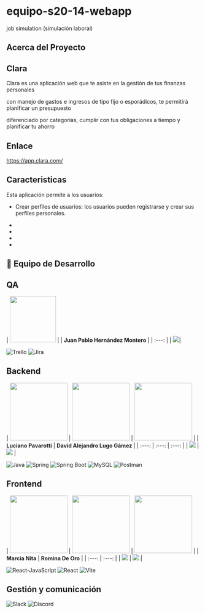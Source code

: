 # equipo-s20-14-webapp
 job simulation (simulación laboral)
 
## Acerca del Proyecto

## Clara

Clara es una aplicación web que te asiste en la gestión de tus finanzas personales

con manejo de gastos e ingresos de tipo fijo o esporádicos, te permitirá planificar un presupuesto 

diferenciado por categorías, cumplir con tus obligaciones a tiempo y planificar tu ahorro

## Enlace

https://app.clara.com/

## Caracteristicas

Esta aplicación permite a los usuarios: 

* Crear perfiles de usuarios: los usuarios pueden registrarse y crear sus perfiles personales.

* 

* 

* 

* 


## 🚀 Equipo de Desarrollo

## QA

| <img src="https://res.cloudinary.com/dbz5bknul/image/upload/v1710546573/ivonne_u9ygcl.jpg" width="120"> |
| **Juan Pablo Hernández Montero** |
| :---: |
| <a href="https://www.linkedin.com/in/ivonne-ballester-"> <img src="https://img.shields.io/badge/-LinkedIn-0A66C2?style=flat-square&logo=linkedin&logoColor=white"></a>|

![Trello](https://img.shields.io/badge/Trello-0052CC?style=for-the-badge&logo=trello&logoColor=white)
![Jira](https://img.shields.io/badge/Jira-0052CC?style=for-the-badge&logo=Jira&logoColor=fff)

## Backend

| <img src="https://res.cloudinary.com/dbz5bknul/image/upload/v1710547090/marco_virinni_oov5tk.jpg" width="150"> |  <img src="https://res.cloudinary.com/dbz5bknul/image/upload/v1710546649/david_k6lvnu.jpg" width="150"> |  <img src="https://res.cloudinary.com/dbz5bknul/image/upload/v1710545757/bryan_rwg5ar.gif" width="150"> |
| **Luciano Pavarotti** | **David Alejandro Lugo Gámez** |
| :---: | :---: | :---: | 
| <a href="https://www.linkedin.com/in/marco-virinni/"> <img src="https://img.shields.io/badge/-LinkedIn-0A66C2?style=flat-square&logo=linkedin&logoColor=white"></a> | <a href="https://www.linkedin.com/in/davlgven/"> <img src="https://img.shields.io/badge/-LinkedIn-0A66C2?style=flat-square&logo=linkedin&logoColor=white"></a> | 

![Java](https://img.shields.io/badge/Java-437291?style=for-the-badge&logo=OpenJDK&logoColor=white)
![Spring](https://img.shields.io/badge/Spring-6DB33F?style=for-the-badge&logo=spring&logoColor=white)
![Spring Boot](https://img.shields.io/badge/-Spring%20Boot-6DB33F?style=for-the-badge&logo=Spring%20Boot&logoColor=white)
![MySQL](https://img.shields.io/badge/-MySQL-4479A1?style=for-the-badge&logo=MySQL&logoColor=white)
![Postman](https://img.shields.io/badge/Postman-FF6C37?style=for-the-badge&logo=postman&logoColor=white)

## Frontend

| <img src="https://res.cloudinary.com/dbz5bknul/image/upload/v1710546632/nacho_q2olfi.jpg" width="150"> | <img src="https://res.cloudinary.com/dbz5bknul/image/upload/v1710546617/emanuel_h2pahl.jpg" width="150"> | <img src="https://res.cloudinary.com/dbz5bknul/image/upload/v1710546604/franco_lsmdck.jpg" width="150"> |
| **Marcia Nita** | **Romina De Oro** |
| :---: | :---: |
| <a href="https://www.linkedin.com/in/ignaciofernandezdev/"> <img src="https://img.shields.io/badge/-LinkedIn-0A66C2?style=flat-square&logo=linkedin&logoColor=white"></a> | <a href="https://www.linkedin.com/in/emanuel-rojas-guindan/"> <img src="https://img.shields.io/badge/-LinkedIn-0A66C2?style=flat-square&logo=linkedin&logoColor=white"></a> |

![React-JavaScript](https://img.shields.io/badge/-ReactJs-61DAFB?logo=react&logoColor=black&style=for-the-badge)
![React](https://img.shields.io/badge/JavaScript-F7DF1E.svg?style=for-the-badge&logo=JavaScript&logoColor=black)
![Vite](https://img.shields.io/badge/Vite-646CFF?style=for-the-badge&logo=vite&logoColor=white)

## Gestión y comunicación

![Slack](https://img.shields.io/badge/Slack-4A154B?style=for-the-badge&logo=slack&logoColor=white)
![Discord](https://img.shields.io/badge/Discord-5865F2?style=for-the-badge&logo=discord&logoColor=white)


